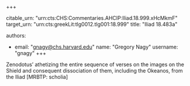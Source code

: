 +++


citable_urn: "urn:cts:CHS:Commentaries.AHCIP:Iliad.18.999.xHcMkmF"
target_urn: "urn:cts:greekLit:tlg0012.tlg001:18.999"
title: "Iliad 18.483a"

authors:
- email: "gnagy@chs.harvard.edu"
  name: "Gregory Nagy"
  username: "gnagy"
+++

<p>Zenodotus’ athetizing the entire sequence of verses on the images on the Shield and consequent dissociation of them, including the Okeanos, from the Iliad [MRBTP: scholia]</p>